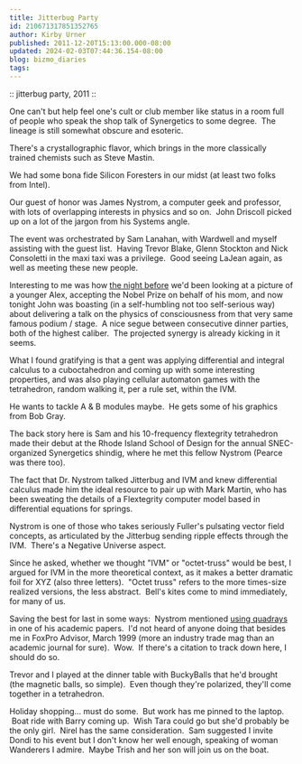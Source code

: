 ```yaml
---
title: Jitterbug Party
id: 210671317851352765
author: Kirby Urner
published: 2011-12-20T15:13:00.000-08:00
updated: 2024-02-03T07:44:36.154-08:00
blog: bizmo_diaries
tags: 
---
```


[](https://www.flickr.com/photos/kirbyurner/albums/72157628502978695)

:: jitterbug party, 2011 ::

One can't but help feel one's cult or club member like status in a room full of people who speak the shop talk of Synergetics to some degree.  The lineage is still somewhat obscure and esoteric.

There's a crystallographic flavor, which brings in the more classically trained chemists such as Steve Mastin. 

We had some bona fide Silicon Foresters in our midst (at least two folks from Intel).

Our guest of honor was James Nystrom, a computer geek and professor, with lots of overlapping interests in physics and so on.  John Driscoll picked up on a lot of the jargon from his Systems angle. 

The event was orchestrated by Sam Lanahan, with Wardwell and myself assisting with the guest list.  Having Trevor Blake, Glenn Stockton and Nick Consoletti in the maxi taxi was a privilege.  Good seeing LaJean again, as well as meeting these new people.

Interesting to me was how [the night before](http://worldgame.blogspot.com/2011/12/mystic-ball-movie-review.html) we'd been looking at a picture of a younger Alex, accepting the Nobel Prize on behalf of his mom, and now tonight John was boasting (in a self-humbling not too self-serious way) about delivering a talk on the physics of consciousness from that very same famous podium / stage.  A nice segue between consecutive dinner parties, both of the highest caliber.  The projected synergy is already kicking in it seems.

What I found gratifying is that a gent was applying differential and integral calculus to a cuboctahedron and coming up with some interesting properties, and was also playing cellular automaton games with the tetrahedron, random walking it, per a rule set, within the IVM. 

He wants to tackle A & B modules maybe.  He gets some of his graphics from Bob Gray.

The back story here is Sam and his 10-frequency flextegrity tetrahedron made their debut at the Rhode Island School of Design for the annual SNEC-organized Synergetics shindig, where he met this fellow Nystrom (Pearce was there too).

The fact that Dr. Nystrom talked Jitterbug and IVM and knew differential calculus made him the ideal resource to pair up with Mark Martin, who has been sweating the details of a Flextegrity computer model based in differential equations for springs.

Nystrom is one of those who takes seriously Fuller's pulsating vector field concepts, as articulated by the Jitterbug sending ripple effects through the IVM.  There's a Negative Universe aspect.

Since he asked, whether we thought "IVM" or "octet-truss" would be best, I argued for IVM in the more theoretical context, as it makes a better dramatic foil for XYZ (also three letters).  "Octet truss" refers to the more times-size realized versions, the less abstract.  Bell's kites come to mind immediately, for many of us.

Saving the best for last in some ways:  Nystrom mentioned [using quadrays](http://en.wikipedia.org/wiki/Quadray_coordinates) in one of his academic papers.  I'd not heard of anyone doing that besides me in FoxPro Advisor, March 1999 (more an industry trade mag than an academic journal for sure).  Wow.  If there's a citation to track down here, I should do so.

Trevor and I played at the dinner table with BuckyBalls that he'd brought (the magnetic balls, so simple).  Even though they're polarized, they'll come together in a tetrahedron.

Holiday shopping... must do some.  But work has me pinned to the laptop.  Boat ride with Barry coming up.  Wish Tara could go but she'd probably be the only girl.  Nirel has the same consideration.  Sam suggested I invite Dondi to his event but I don't know her well enough, speaking of woman Wanderers I admire.  Maybe Trish and her son will join us on the boat.